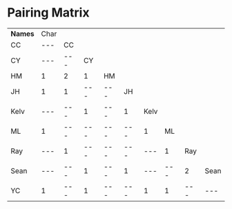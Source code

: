 # Pairing Matrix

|           |      |     |     |     |     |      |     |     |      |
| --------- | ---- | --- | --- | --- | --- | ---- | --- | --- | ---- |
| **Names** | Char |     |     |     |     |      |     |     |      |
| CC        | ---  | CC  |     |     |     |      |     |     |      |
| CY        | ---  | --- | CY  |     |     |      |     |     |      |
| HM        | 1    | 2   | 1   | HM  |     |      |     |     |      |
| JH        | 1    | 1   | --- | --- | JH  |      |     |     |      |
| Kelv      | ---  | --- | 1   | --- | 1   | Kelv |     |     |      |
| ML        | 1    | --- | --- | --- | --- | 1    | ML  |     |      |
| Ray       | ---  | 1   | --- | --- | --- | ---  | 1   | Ray |      |
| Sean      | ---  | --- | 1   | --- | 1   | ---  | --- | 2   | Sean |
| YC        | 1    | --- | 1   | --- | --- | 1    | 1   | --- | ---  |
